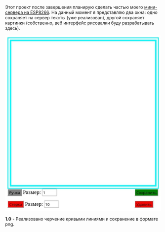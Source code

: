 Этот проект после завершения планирую сделать частью моего <a href= "https://github.com/TimmMuranov/ESP-DISK">мини-сервера на ESP8266</a>. 
На данный момент я представляю два окна: одно сохраняет на сервер тексты (уже реализован), 
другой сохраняет картинки
(собственно, веб интерфейс рисовалки буду разрабатывать здесь).
<p>
<img src= "view.jpg"><p>
  
**1.0** - Реализовано черчение кривыми линиями и сохранение в формате png.
